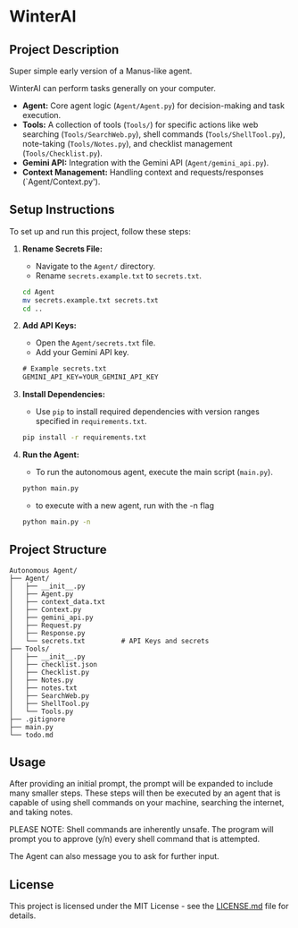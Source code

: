 # WinterAI

## Project Description

Super simple early version of a Manus-like agent.

WinterAI can perform tasks generally on your computer.

- **Agent:** Core agent logic (`Agent/Agent.py`) for decision-making and task execution.
- **Tools:** A collection of tools (`Tools/`) for specific actions like web searching (`Tools/SearchWeb.py`), shell commands (`Tools/ShellTool.py`), note-taking (`Tools/Notes.py`), and checklist management (`Tools/Checklist.py`).
- **Gemini API:** Integration with the Gemini API (`Agent/gemini_api.py`).
- **Context Management:** Handling context and requests/responses (`Agent/Context.py').

## Setup Instructions

To set up and run this project, follow these steps:

1. **Rename Secrets File:**
   - Navigate to the `Agent/` directory.
   - Rename `secrets.example.txt` to `secrets.txt`.

   ```bash
   cd Agent
   mv secrets.example.txt secrets.txt
   cd ..
   ```

2. **Add API Keys:**
   - Open the `Agent/secrets.txt` file.
   - Add your Gemini API key.

   ```txt
   # Example secrets.txt
   GEMINI_API_KEY=YOUR_GEMINI_API_KEY
   ```

3. **Install Dependencies:**
   - Use `pip` to install required dependencies with version ranges specified in `requirements.txt`.

   ```bash
   pip install -r requirements.txt
   ```

4. **Run the Agent:**
   - To run the autonomous agent, execute the main script (`main.py`).

   ```bash
   python main.py
   ```

   - to execute with a new agent, run with the -n flag

   ```bash
   python main.py -n
   ```

## Project Structure

```
Autonomous Agent/
├── Agent/
│   ├── __init__.py
│   ├── Agent.py
│   ├── context_data.txt
│   ├── Context.py
│   ├── gemini_api.py
│   ├── Request.py
│   ├── Response.py
│   └── secrets.txt         # API Keys and secrets
├── Tools/
│   ├── __init__.py
│   ├── checklist.json
│   ├── Checklist.py
│   ├── Notes.py
│   ├── notes.txt
│   ├── SearchWeb.py
│   ├── ShellTool.py
│   └── Tools.py
├── .gitignore
├── main.py
└── todo.md
```

## Usage

After providing an initial prompt, the prompt will be expanded to include many smaller steps. These steps will then be executed by an agent that is capable of using shell commands on your machine, searching the internet, and taking notes.

PLEASE NOTE: Shell commands are inherently unsafe. The program will prompt you to approve (y/n) every shell command that is attempted.

The Agent can also message you to ask for further input.

## License

This project is licensed under the MIT License - see the [LICENSE.md](LICENSE.md) file for details.
